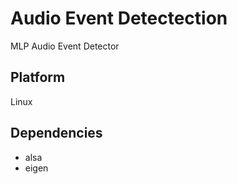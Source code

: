 # Audio Event Detectection
MLP Audio Event Detector 

## Platform
  Linux
 
## Dependencies
- alsa
- eigen
